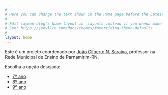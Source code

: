 ```yaml
---
#
# Here you can change the text shown in the Home page before the Latest Posts section.
#
# Edit cayman-blog's home layout in _layouts instead if you wanna make some changes
# See: https://jekyllrb.com/docs/themes/#overriding-theme-defaults
#
layout: home
---
```


Este é um projeto coordenado por [João Gilberto N. Saraiva](https://0jonjo.github.io/), professor na Rede Municipal de Ensino de Parnamirim-RN.

Escolha a opção desejada:

- [7º ano](https://0jonjo.github.io/arcada/tag/7ano2022)
- [8º ano](https://0jonjo.github.io/arcada/tag/8ano2022)
- [9º ano](https://0jonjo.github.io/arcada/tag/9ano2022)
